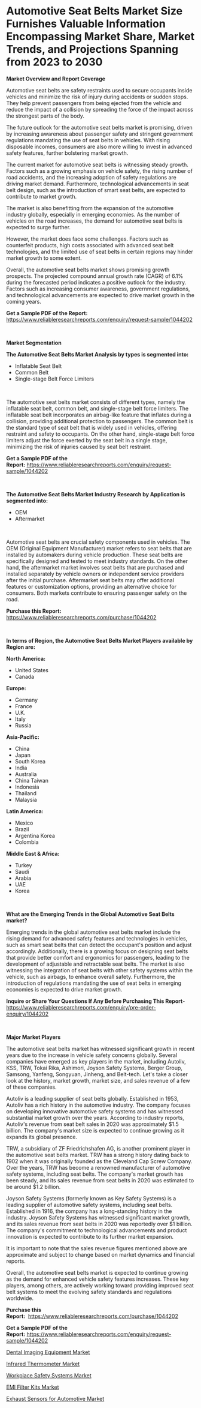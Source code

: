<p><h1>Automotive Seat Belts Market Size Furnishes Valuable Information Encompassing Market Share, Market Trends, and Projections Spanning from 2023 to 2030</h1></p><p><strong>Market Overview and Report Coverage</strong></p>
<p><p>Automotive seat belts are safety restraints used to secure occupants inside vehicles and minimize the risk of injury during accidents or sudden stops. They help prevent passengers from being ejected from the vehicle and reduce the impact of a collision by spreading the force of the impact across the strongest parts of the body.</p><p>The future outlook for the automotive seat belts market is promising, driven by increasing awareness about passenger safety and stringent government regulations mandating the use of seat belts in vehicles. With rising disposable incomes, consumers are also more willing to invest in advanced safety features, further bolstering market growth.</p><p>The current market for automotive seat belts is witnessing steady growth. Factors such as a growing emphasis on vehicle safety, the rising number of road accidents, and the increasing adoption of safety regulations are driving market demand. Furthermore, technological advancements in seat belt design, such as the introduction of smart seat belts, are expected to contribute to market growth.</p><p>The market is also benefitting from the expansion of the automotive industry globally, especially in emerging economies. As the number of vehicles on the road increases, the demand for automotive seat belts is expected to surge further.</p><p>However, the market does face some challenges. Factors such as counterfeit products, high costs associated with advanced seat belt technologies, and the limited use of seat belts in certain regions may hinder market growth to some extent.</p><p>Overall, the automotive seat belts market shows promising growth prospects. The projected compound annual growth rate (CAGR) of 6.1% during the forecasted period indicates a positive outlook for the industry. Factors such as increasing consumer awareness, government regulations, and technological advancements are expected to drive market growth in the coming years.</p></p>
<p><strong>Get a Sample PDF of the Report:</strong> <a href="https://www.reliableresearchreports.com/enquiry/request-sample/1044202">https://www.reliableresearchreports.com/enquiry/request-sample/1044202</a></p>
<p>&nbsp;</p>
<p><strong>Market Segmentation</strong></p>
<p><strong>The Automotive Seat Belts Market Analysis by types is segmented into:</strong></p>
<p><ul><li>Inflatable Seat Belt</li><li>Common Belt</li><li>Single-stage Belt Force Limiters</li></ul></p>
<p>&nbsp;</p>
<p><p>The automotive seat belts market consists of different types, namely the inflatable seat belt, common belt, and single-stage belt force limiters. The inflatable seat belt incorporates an airbag-like feature that inflates during a collision, providing additional protection to passengers. The common belt is the standard type of seat belt that is widely used in vehicles, offering restraint and safety to occupants. On the other hand, single-stage belt force limiters adjust the force exerted by the seat belt in a single stage, minimizing the risk of injuries caused by seat belt restraint.</p></p>
<p><strong>Get a Sample PDF of the Report:</strong>&nbsp;<a href="https://www.reliableresearchreports.com/enquiry/request-sample/1044202">https://www.reliableresearchreports.com/enquiry/request-sample/1044202</a></p>
<p>&nbsp;</p>
<p><strong>The Automotive Seat Belts Market Industry Research by Application is segmented into:</strong></p>
<p><ul><li>OEM</li><li>Aftermarket</li></ul></p>
<p>&nbsp;</p>
<p><p>Automotive seat belts are crucial safety components used in vehicles. The OEM (Original Equipment Manufacturer) market refers to seat belts that are installed by automakers during vehicle production. These seat belts are specifically designed and tested to meet industry standards. On the other hand, the aftermarket market involves seat belts that are purchased and installed separately by vehicle owners or independent service providers after the initial purchase. Aftermarket seat belts may offer additional features or customization options, providing an alternative choice for consumers. Both markets contribute to ensuring passenger safety on the road.</p></p>
<p><strong>Purchase this Report:</strong>&nbsp; <a href="https://www.reliableresearchreports.com/purchase/1044202">https://www.reliableresearchreports.com/purchase/1044202</a></p>
<p>&nbsp;</p>
<p><strong>In terms of Region, the Automotive Seat Belts Market Players available by Region are:</strong></p>
<p>
    <p> <strong> North America: </strong>
        <ul>
            <li>United States</li>
            <li>Canada</li>
        </ul>
        </p> 
    <p> <strong> Europe: </strong>
        <ul>
            <li>Germany</li>
            <li>France</li>
            <li>U.K.</li>
            <li>Italy</li>
            <li>Russia</li>
        </ul>
        </p> 
    <p> <strong> Asia-Pacific: </strong>
        <ul>
            <li>China</li>
            <li>Japan</li>
            <li>South Korea</li>
            <li>India</li>
            <li>Australia</li>
            <li>China Taiwan</li>
            <li>Indonesia</li>
            <li>Thailand</li>
            <li>Malaysia</li>
        </ul>
        </p> 
    <p> <strong> Latin America: </strong>
        <ul>
            <li>Mexico</li>
            <li>Brazil</li>
            <li>Argentina Korea</li>
            <li>Colombia</li>
        </ul>
        </p> 
    <p> <strong> Middle East & Africa: </strong>
        <ul>
            <li>Turkey</li>
            <li>Saudi</li>
            <li>Arabia</li>
            <li>UAE</li>
            <li>Korea</li>
        </ul>
    </p>
    </p>
<p>&nbsp;</p>
<p><strong>What are the Emerging Trends in the Global Automotive Seat Belts market?</strong></p>
<p><p>Emerging trends in the global automotive seat belts market include the rising demand for advanced safety features and technologies in vehicles, such as smart seat belts that can detect the occupant's position and adjust accordingly. Additionally, there is a growing focus on designing seat belts that provide better comfort and ergonomics for passengers, leading to the development of adjustable and retractable seat belts. The market is also witnessing the integration of seat belts with other safety systems within the vehicle, such as airbags, to enhance overall safety. Furthermore, the introduction of regulations mandating the use of seat belts in emerging economies is expected to drive market growth.</p></p>
<p><strong>Inquire or Share Your Questions If Any Before Purchasing This Report</strong>- <a href="https://www.reliableresearchreports.com/enquiry/pre-order-enquiry/1044202">https://www.reliableresearchreports.com/enquiry/pre-order-enquiry/1044202</a></p>
<p>&nbsp;</p>
<p><strong>Major Market Players</strong></p>
<p><p>The automotive seat belts market has witnessed significant growth in recent years due to the increase in vehicle safety concerns globally. Several companies have emerged as key players in the market, including Autoliv, KSS, TRW, Tokai Rika, Ashimori, Joyson Safety Systems, Berger Group, Samsong, Yanfeng, Songyuan, Jinheng, and Belt-tech. Let's take a closer look at the history, market growth, market size, and sales revenue of a few of these companies.</p><p>Autoliv is a leading supplier of seat belts globally. Established in 1953, Autoliv has a rich history in the automotive industry. The company focuses on developing innovative automotive safety systems and has witnessed substantial market growth over the years. According to industry reports, Autoliv's revenue from seat belt sales in 2020 was approximately $1.5 billion. The company's market size is expected to continue growing as it expands its global presence.</p><p>TRW, a subsidiary of ZF Friedrichshafen AG, is another prominent player in the automotive seat belts market. TRW has a strong history dating back to 1902 when it was originally founded as the Cleveland Cap Screw Company. Over the years, TRW has become a renowned manufacturer of automotive safety systems, including seat belts. The company's market growth has been steady, and its sales revenue from seat belts in 2020 was estimated to be around $1.2 billion.</p><p>Joyson Safety Systems (formerly known as Key Safety Systems) is a leading supplier of automotive safety systems, including seat belts. Established in 1916, the company has a long-standing history in the industry. Joyson Safety Systems has witnessed significant market growth, and its sales revenue from seat belts in 2020 was reportedly over $1 billion. The company's commitment to technological advancements and product innovation is expected to contribute to its further market expansion.</p><p>It is important to note that the sales revenue figures mentioned above are approximate and subject to change based on market dynamics and financial reports.</p><p>Overall, the automotive seat belts market is expected to continue growing as the demand for enhanced vehicle safety features increases. These key players, among others, are actively working toward providing improved seat belt systems to meet the evolving safety standards and regulations worldwide.</p></p>
<p><strong>Purchase this Report:</strong>&nbsp;&nbsp;<a href="https://www.reliableresearchreports.com/purchase/1044202">https://www.reliableresearchreports.com/purchase/1044202</a></p>
<p></p>
<p><strong>Get a Sample PDF of the Report:</strong>&nbsp;<a href="https://www.reliableresearchreports.com/enquiry/request-sample/1044202">https://www.reliableresearchreports.com/enquiry/request-sample/1044202</a></p>
<p><p><a href="https://www.linkedin.com/pulse/dental-imaging-equipment-market-share-amp-new-trends-analysis-report-psaqe/">Dental Imaging Equipment Market</a></p><p><a href="https://www.linkedin.com/pulse/infrared-thermometer-market-size-growth-forecast-from-bzzke/">Infrared Thermometer Market</a></p><p><a href="https://medium.com/@ikeschumm/workplace-safety-systems-market-competitive-analysis-market-trends-and-forecast-to-2030-697e398571aa">Workplace Safety Systems Market</a></p><p><a href="https://medium.com/@adealoshi97/emi-filter-kits-market-competitive-analysis-market-trends-and-forecast-to-2030-887b37ea4a79">EMI Filter Kits Market</a></p><p><a href="https://github.com/rahu1503/Market-Research-Report-List-1/blob/main/exhaust-sensors-for-automotive-market.md">Exhaust Sensors for Automotive Market</a></p></p>